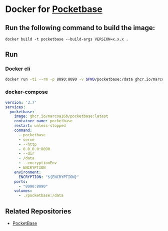 # Docker for [Pocketbase](https://pocketbase.io/)

## Run the following command to build the image:

```
docker build -t pocketbase --build-args VERSION=x.x.x .
```

## Run

### Docker cli

```sh
docker run -ti --rm -p 8090:8090 -v $PWD/pocketbase:/data ghcr.io/marcoa16b/pocketbase pocketbase serve --http="0.0.0.0:8090" --dir /data
```

### docker-compose

```yml
version: '3.7'
services:
  pocketbase:
    image: ghcr.io/marcoa16b/pocketbase:latest
    container_name: pocketbase
    restart: unless-stopped
    command:
      - pocketbase
      - serve
      - --http
      - 0.0.0.0:8090
      - --dir
      - /data
      - --encryptionEnv
      - ENCRYPTION
    environment:
      ENCRYPTION: "${ENCRYPTION}"
    ports:
      - "8090:8090"
    volumes:
      - ./pocketbase:/data
```

## Related Repositories

- [PocketBase](https://github.com/pocketbase/pocketbase)